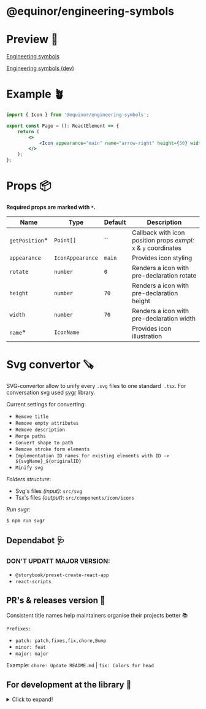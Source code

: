 # @equinor/engineering-symbols

# Preview 🧸

[Engineering symbols](https://frontend-engineering-symbols-prod.radix.equinor.com)

[Engineering symbols (dev)](https://frontend-engineering-symbols-prod.radix.equinor.com)

# Example 🪴

```jsx
import { Icon } from '@equinor/engineering-symbols';

export const Page = (): ReactElement => {
	return (
		<>
			<Icon appearance="main" name="arrow-right" height={50} width={50} getPosition={(el) => el} />
		</>
	);
};
```

# Props 📦

**Required props are marked with `*`.**

| Name            | Type             | Default | Description                                                      |
| --------------- | ---------------- | ------- | ---------------------------------------------------------------- |
| `getPosition`\* | `Point[]`        | ``      | Callback with icon position props _exmpl:_ `x` & `y` coordinates |
| `appearance`    | `IconAppearance` | `main`  | Provides icon styling                                            |
| `rotate`        | `number`         | `0`     | Renders a icon with pre-declaration rotate                       |
| `height`        | `number`         | `70`    | Renders a icon with pre-declaration height                       |
| `width`         | `number`         | `70`    | Renders a icon with pre-declaration width                        |
| `name`\*        | `IconName`       |         | Provides icon illustration                                       |

# Svg convertor 🪚

SVG-convertor allow to unify every `.svg` files to one standard` .tsx`. For conversation svg used [svgr](https://github.com/gregberge/svgr) library.

Current settings for converting:

-   `Remove title`
-   `Remove empty attributes`
-   `Remove description`
-   `Merge paths`
-   `Convert shape to path`
-   `Remove stroke form elements`
-   `Implementation ID names for existing elements with ID -> ${svgName}_${originalID}`
-   `Minify svg`

_Folders structure_:

-   Svg's files _(input)_: `src/svg`
-   Tsx's files _(output)_: `src/components/icon/icons`

_Run svgr_:

```sh
$ npm run svgr
```

## Dependabot 🩺

### DON'T UPDATT MAJOR VERSION:

-   `@storybook/preset-create-react-app`
-   `react-scripts`

## PR's & releases version 🦆

Consistent title names help maintainers organise their projects better 📚

`Prefixes:`

-   `patch: patch,fixes,fix,chore,Bump`
-   `minor: feat`
-   `major: major`

Example: `chore: Update README.md` | `fix: Colors for head`

## For development at the library 🥷

<details>
  <summary>Click to expand!</summary>
  
  ### Install Node.js

Install the latest [LTS] (https://nodejs.org) version of Node.js, and at the same time make sure you are on version 6 of the `npm`-CLI.

```sh
$ node -v && npm -v
v16.14.0
8.31.0
```

### Install Npm

```sh
$ npm install --global npm
```

### Install project dependencies

```sh
$ npm i
```

## Local development

```sh
$ npm run storybook
$ npm run dev # Runs up a local dev version of Storybook - Both good tools to use to quickly see changes along the way.
```

## Code quality

The project is set up with TypeScript, Eslint, Prettier, and the following is run when validating each pull request:

```sh
$ npm run checkcode
```

## Testing

We will write unit tests on critical functionality.

```sh
$ npm run test
```

## Construction

```sh
$ npm run build:storybook # Builds Storybook for static files, and deploys for Vercel for pull requests and merging for main
$ npm run build:lib # Packs the library (not Storybook) - This step is run before `npm publish` is run
```

</details>
